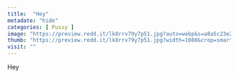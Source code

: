 ```yaml
---
title:  "Hey"
metadate: "hide"
categories: [ Pussy ]
image: "https://preview.redd.it/lk8rrv79y7p51.jpg?auto=webp&s=a8a5c23e22b146a4660e16c42d88d712f5e6ff1d"
thumb: "https://preview.redd.it/lk8rrv79y7p51.jpg?width=1080&crop=smart&auto=webp&s=e51c1751453700db5954cc692461372386c9f2c6"
visit: ""
---
```

Hey
